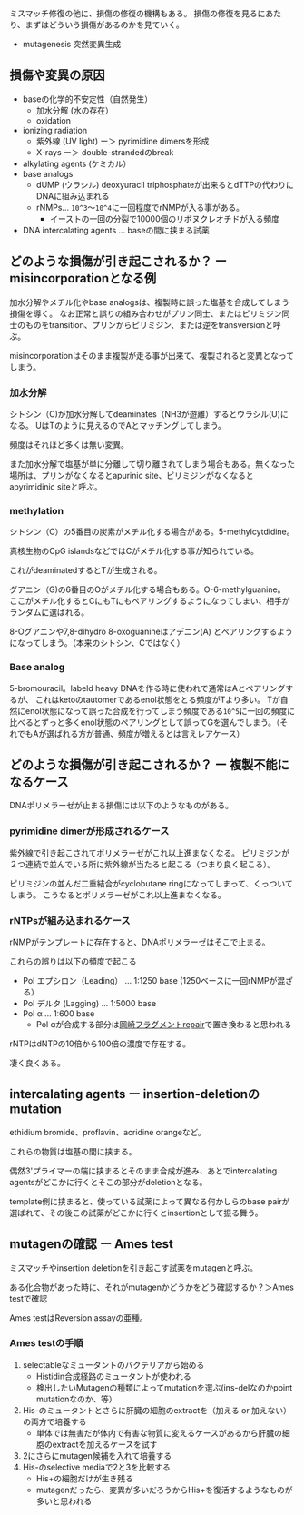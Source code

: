 ミスマッチ修復の他に、損傷の修復の機構もある。
損傷の修復を見るにあたり、まずはどういう損傷があるのかを見ていく。

- mutagenesis 突然変異生成

## 損傷や変異の原因

- baseの化学的不安定性（自然発生）
   - 加水分解 (水の存在）
   - oxidation
- ionizing radiation
   -  紫外線 (UV light) ー＞ pyrimidine dimersを形成
   - X-rays ー＞ double-strandedのbreak
- alkylating agents (ケミカル）
- base analogs
   - dUMP (ウラシル) deoxyuracil triphosphateが出来るとdTTPの代わりにDNAに組み込まれる
   - rNMPs... `10^3`〜`10^4`に一回程度でrNMPが入る事がある。
        - イーストの一回の分裂で10000個のリボヌクレオチドが入る頻度
- DNA intercalating agents ... baseの間に挟まる試薬

## どのような損傷が引き起こされるか？ ー misincorporationとなる例

加水分解やメチル化やbase analogsは、複製時に誤った塩基を合成してしまう損傷を導く。
なお正常と誤りの組み合わせがプリン同士、またはピリミジン同士のものをtransition、プリンからピリミジン、または逆をtransversionと呼ぶ。

misincorporationはそのまま複製が走る事が出来て、複製されると変異となってしまう。

### 加水分解

シトシン（C)が加水分解してdeaminates（NH3が遊離）するとウラシル(U)になる。
UはTのように見えるのでAとマッチングしてしまう。

頻度はそれほど多くは無い変異。

また加水分解で塩基が単に分離して切り離されてしまう場合もある。無くなった場所は、プリンがなくなるとapurinic site、ピリミジンがなくなるとapyrimidinic siteと呼ぶ。

### methylation

シトシン（C）の5番目の炭素がメチル化する場合がある。5-methylcytdidine。

真核生物のCpG islandsなどではCがメチル化する事が知られている。

これがdeaminatedするとTが生成される。

グアニン（G)の6番目のOがメチル化する場合もある。O-6-methylguanine。
ここがメチル化するとCにもTにもペアリングするようになってしまい、相手がランダムに選ばれる。

8-Oグアニンや7,8-dihydro 8-oxoguanineはアデニン(A) とペアリングするようになってしまう。（本来のシトシン、Cではなく）

### Base analog

5-bromouracil。labeld heavy DNAを作る時に使われで通常はAとペアリングするが、
これはketoのtautomerであるenol状態をとる頻度がTより多い。
Tが自然にenol状態になって誤った合成を行ってしまう頻度である`10^5`に一回の頻度に比べるとずっと多くenol状態のペアリングとして誤ってGを選んでしまう。（それでもAが選ばれる方が普通、頻度が増えるとは言えレアケース）

## どのような損傷が引き起こされるか？ ー 複製不能になるケース

DNAポリメラーゼが止まる損傷には以下のようなものがある。

### pyrimidine dimerが形成されるケース

紫外線で引き起こされてポリメラーゼがこれ以上進まなくなる。
ピリミジンが２つ連続で並んでいる所に紫外線が当たると起こる（つまり良く起こる）。

ピリミジンの並んだ二重結合がcyclobutane ringになってしまって、くっついてしまう。
こうなるとポリメラーゼがこれ以上進まなくなる。

### rNTPsが組み込まれるケース

rNMPがテンプレートに存在すると、DNAポリメラーゼはそこで止まる。

これらの誤りは以下の頻度で起こる

- Pol エプシロン（Leading） ... 1:1250 base (1250ベースに一回rNMPが混ざる）
- Pol デルタ (Lagging) ... 1:5000 base
- Pol α ... 1:600 base 
    - Pol αが合成する部分は[岡崎フラグメントrepair](%E5%B2%A1%E5%B4%8E%E3%83%95%E3%83%A9%E3%82%B0%E3%83%A1%E3%83%B3%E3%83%88repair)で置き換わると思われる

rNTPはdNTPの10倍から100倍の濃度で存在する。

凄く良くある。

## intercalating agents ー insertion-deletionのmutation

ethidium bromide、proflavin、acridine orangeなど。

これらの物質は塩基の間に挟まる。

偶然3'プライマーの端に挟まるとそのまま合成が進み、あとでintercalating agentsがどこかに行くとそこの部分がdeletionとなる。

template側に挟まると、使っている試薬によって異なる何かしらのbase pairが選ばれて、その後この試薬がどこかに行くとinsertionとして振る舞う。

## mutagenの確認 ー Ames test

ミスマッチやinsertion deletionを引き起こす試薬をmutagenと呼ぶ。

ある化合物があった時に、それがmutagenかどうかをどう確認するか？＞Ames testで確認

Ames testはReversion assayの亜種。

### Ames testの手順

1. selectableなミュータントのバクテリアから始める
   - Histidin合成経路のミュータントが使われる
   - 検出したいMutagenの種類によってmutationを選ぶ(ins-delなのかpoint mutationなのか、等）
2. His-のミュータントとさらに肝臓の細胞のextractを（加える or 加えない）の両方で培養する
   - 単体では無害だが体内で有害な物質に変えるケースがあるから肝臓の細胞のextractを加えるケースを試す
3. 2にさらにmutagen候補を入れて培養する
4. His-のselective mediaで2と3を比較する
   - His+の細胞だけが生き残る
   - mutagenだったら、変異が多いだろうからHis+を復活するようなものが多いと思われる
